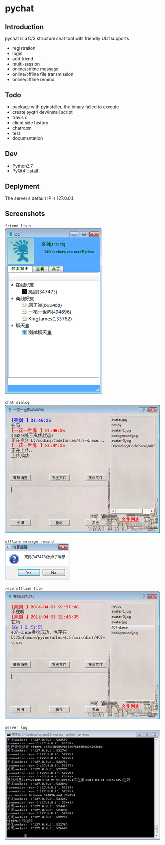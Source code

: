 # pychat

## Introduction
pychat is a C/S structure chat tool with friendly UI.It supports

- registration
- login
- add friend
- multi-session
- online/offline message
- online/offline file transmission
- online/offline remind

## Todo
- package with pyinstaller, the binary failed to execute
- create pyqt4 dev/install script
- travis ci
- client side history
- chatroom
- test
- documentation

## Dev

- Python2.7
- PyQt4 [install](https://riverbankcomputing.com/software/pyqt/download)

## Deplyment

The server's default IP is 127.0.0.1.

## Screenshots

`friend lists`  
![one](doc/p1.png)

`chat dialog`  
![one](doc/p2.png)

`offline message remind`   
![one](doc/p3.png)

`recv offline file`  
![one](doc/p4.png)

`server log`  
![one](doc/p5.png)
